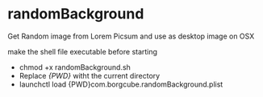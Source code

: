 # randomBackground
Get Random image from Lorem Picsum and use as desktop image on OSX

make the shell file executable before starting
  - chmod +x randomBackground.sh
  - Replace *{PWD}* witht the current directory
  - launchctl load {PWD}com.borgcube.randomBackground.plist
